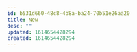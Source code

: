 ```yaml
---
id: b531d660-48c8-4b8a-ba24-70b51e26aa20
title: New
desc: ""
updated: 1614654428294
created: 1614654428294
---
```

